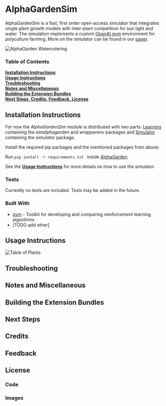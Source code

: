 # AlphaGardenSim

AlphaGardenSim is a fast, first order open-access simulator that integrates single plant growth models with inter-plant 
competition for sun light and water. The simulation implements a custom [OpenAI gym](https://gym.openai.com/) 
environment for polyculture farming. More on the simulator can be found in our [paper]().

![AlphaGarden Watercolering](https://raw.github.com/BerkeleyAutomation/AlphaGarden/store-sassets/watercolorAlphaGarden.png)

### Table of Contents
**[Installation Instructions](#installation-instructions)**<br>
**[Usage Instructions](#usage-instructions)**<br>
**[Troubleshooting](#troubleshooting)**<br>
**[Notes and Miscellaneous](#notes-and-miscellaneous)**<br>
**[Building the Extension Bundles](#building-the-extension-bundles)**<br>
**[Next Steps, Credits, Feedback, License](#next-steps)**<br>

## Installation Instructions

For now the *AlphaGardenSim* module is distributed with two parts: [Learning](https://github.com/BerkeleyAutomation/AlphaGarden/Learning) 
containing the *simalphagarden* and *wrapperenv* packages and [Simulator](https://github.com/BerkeleyAutomation/AlphaGarden/Simulator) 
containing the *simulator* package.

Install the required pip packages and the mentioned packages from above:

Run ```pip install -r requirements.txt ``` inside [AlphaGarden](https://github.com/BerkeleyAutomation/AlphaGarden/).

See the **[Usage Instructions](#usage-instructions)** for more details on how to use the simulator.

### Tests

Currently no tests are included. Tests may be added in the future.

### Built With

* [gym](https://gym.openai.com/) - Toolkit for developing and comparing reinforcement learning algorithms
* [TODO add other]

## Usage Instructions

![Table of Plants ](https://raw.github.com/BerkeleyAutomation/AlphaGarden/store-assets/plantTable.png)

## Troubleshooting

## Notes and Miscellaneous

## Building the Extension Bundles

## Next Steps

## Credits

## Feedback

## License

### Code

### Images
